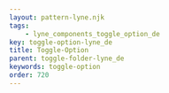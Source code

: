 ```yaml
---
layout: pattern-lyne.njk
tags: 
    - lyne_components_toggle_option_de
key: toggle-option-lyne_de
title: Toggle-Option
parent: toggle-folder-lyne_de
keywords: toggle-option
order: 720
---
```

